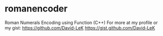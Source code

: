 # romanencoder
Roman Numerals Encoding using Function (C++)
For more at my profile or my gist: https://github.com/David-LeK
                                   https://gist.github.com/David-LeK
